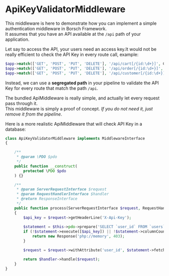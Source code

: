 # ApiKeyValidatorMiddleware

This middleware is here to demonstrate how you can implement a simple authentication middleware in Borsch Framework.  
It assumes that you have an API available at the `/api` path of your application.

Let say to access the API, your users need an access key.It would not be really efficient to check the API Key in every
route call, example:

```php
$app->match(['GET', 'POST', 'PUT', 'DELETE'], '/api/cart[/{id:\d+}]', CartHandler::class); // Check in this handler
$app->match(['GET', 'POST', 'PUT', 'DELETE'], '/api/order[/{id:\d+}]', OrderHandler::class); // In this handler too
$app->match(['GET', 'POST', 'PUT', 'DELETE'], '/api/customer[/{id:\d+}]', CustomerHandler::class); // Here too
```

Instead, we can use a **segregated path** in your pipeline to validate the API Key for every route that match the path
`/api`.

The bundled ApiMiddleware is really simple, and actually let every request pass through it.  
This middleware is simply a proof of concept. _If you do not need it, just remove it from the pipeline_.

Here is a more realistic ApiMiddleware that will check API Key in a database:

```php
class ApiKeyValidatorMiddleware implements MiddlewareInterface
{

    /**
     * @param \PDO $pdo
     */
    public function __construct(
        protected \PDO $pdo
    ) {}

    /**
     * @param ServerRequestInterface $request
     * @param RequestHandlerInterface $handler
     * @return ResponseInterface
     */
    public function process(ServerRequestInterface $request, RequestHandlerInterface $handler): ResponseInterface
    {
        $api_key = $request->getHeaderLine('X-Api-Key');
        
        $statement = $this->pdo->prepare('SELECT `user_id` FROM `users` WHERE `apikey` = ?');
        if (!$statement->execute([$api_key]) || !$statement->columnCount()) {
            return new Response('php://memory', 403);
        }

        $request = $request->withAttribute('user_id', $statement->fetchColumn());

        return $handler->handle($request);
    }
}
```